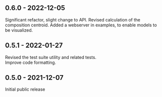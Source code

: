 ## 0.6.0 - 2022-12-05
Significant refactor, slight change to API.
Revised calculation of the composition centroid.
Added a webserver in examples, to enable models to be visualized.

## 0.5.1 - 2022-01-27
Revised the test suite utility and related tests.  
Improve code formatting.

## 0.5.0 - 2021-12-07
Initial public release